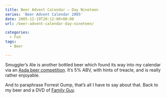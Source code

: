 ```yaml
---
title: Beer Advent Calendar – Day Nineteen
series: 'Beer Advent Calendar 2005'
date: 2005-12-19T20:12:00+00:00
url: /beer-advent-calendar-day-nineteen/

categories:
  - Fun
tags:
  - Beer

---
```

Smuggler’s Ale is another bottled beer which found its way into my calendar via an [Asda beer competition][1]. It’s 5% ABV, with hints of treacle, and is really rather enjoyable.

And to paraphrase Forrest Gump, that’s all I have to say about that. Back to my beer and a DVD of [Family Guy][2].

 [1]: http://www.asda-beer.co.uk/pages/competition.html
 [2]: http://www.familyguy.com